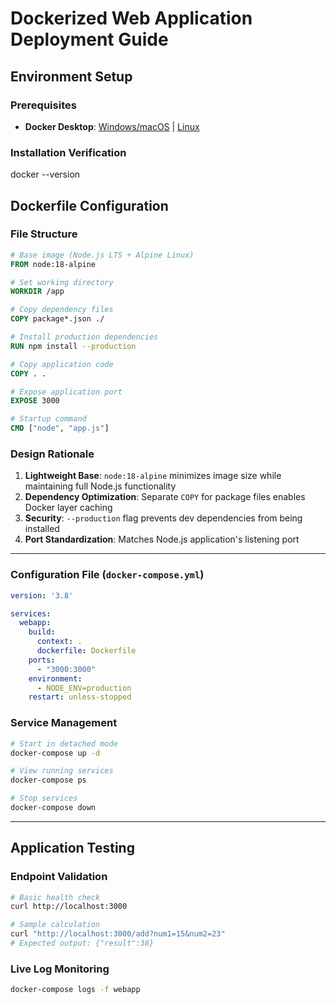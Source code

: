 # Dockerized Web Application Deployment Guide

## Environment Setup

### Prerequisites
- **Docker Desktop**: [Windows/macOS](https://www.docker.com/products/docker-desktop/) | [Linux](https://docs.docker.com/engine/install/)

### Installation Verification
docker --version

## Dockerfile Configuration

### File Structure
```dockerfile
# Base image (Node.js LTS + Alpine Linux)
FROM node:18-alpine

# Set working directory
WORKDIR /app

# Copy dependency files
COPY package*.json ./

# Install production dependencies
RUN npm install --production

# Copy application code
COPY . .

# Expose application port
EXPOSE 3000

# Startup command
CMD ["node", "app.js"]
```

### Design Rationale
1. **Lightweight Base**: `node:18-alpine` minimizes image size while maintaining full Node.js functionality
2. **Dependency Optimization**: Separate `COPY` for package files enables Docker layer caching
3. **Security**: `--production` flag prevents dev dependencies from being installed
4. **Port Standardization**: Matches Node.js application's listening port

---

### Configuration File (`docker-compose.yml`)
```yaml
version: '3.8'

services:
  webapp:
    build: 
      context: .
      dockerfile: Dockerfile
    ports:
      - "3000:3000"
    environment:
      - NODE_ENV=production
    restart: unless-stopped
```

### Service Management
```bash
# Start in detached mode
docker-compose up -d

# View running services
docker-compose ps

# Stop services
docker-compose down
```

---

##  Application Testing

### Endpoint Validation
```bash
# Basic health check
curl http://localhost:3000

# Sample calculation
curl "http://localhost:3000/add?num1=15&num2=23"
# Expected output: {"result":38}
```

### Live Log Monitoring
```bash
docker-compose logs -f webapp
```
